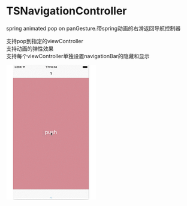 # TSNavigationController
spring animated pop on panGesture.带spring动画的右滑返回导航控制器

支持pop到指定的viewController  
支持动画的弹性效果  
支持每个viewController单独设置navigationBar的隐藏和显示  

![image](https://github.com/TragedyStar/TSNavigationController/blob/master/TSNavigationController.gif)
